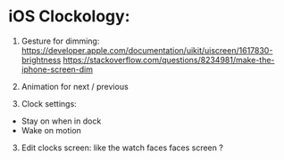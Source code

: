 # iOS Clockology:

1. Gesture for dimming:
https://developer.apple.com/documentation/uikit/uiscreen/1617830-brightness
https://stackoverflow.com/questions/8234981/make-the-iphone-screen-dim

2. Animation for next / previous

3. Clock settings:
- Stay on when in dock
- Wake on motion

3. Edit clocks screen: like the watch faces faces screen ?
